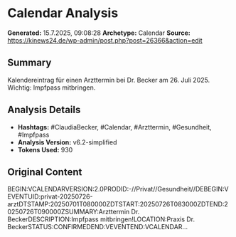 # Calendar Analysis

**Generated:** 15.7.2025, 09:08:28
**Archetype:** Calendar
**Source:** https://kinews24.de/wp-admin/post.php?post=26366&action=edit

## Summary
Kalendereintrag für einen Arzttermin bei Dr. Becker am 26. Juli 2025. Wichtig: Impfpass mitbringen.

## Analysis Details
- **Hashtags:** #ClaudiaBecker, #Calendar, #Arzttermin, #Gesundheit, #Impfpass
- **Analysis Version:** v6.2-simplified
- **Tokens Used:** 930

## Original Content
BEGIN:VCALENDARVERSION:2.0PRODID:-//Privat//Gesundheit//DEBEGIN:VEVENTUID:privat-20250726-arztDTSTAMP:20250701T080000ZDTSTART:20250726T083000ZDTEND:20250726T090000ZSUMMARY:Arzttermin Dr. BeckerDESCRIPTION:Impfpass mitbringen!LOCATION:Praxis Dr. BeckerSTATUS:CONFIRMEDEND:VEVENTEND:VCALENDAR...